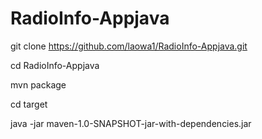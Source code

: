 # RadioInfo-Appjava

git clone https://github.com/laowa1/RadioInfo-Appjava.git

cd RadioInfo-Appjava

mvn package

cd target

java -jar maven-1.0-SNAPSHOT-jar-with-dependencies.jar

